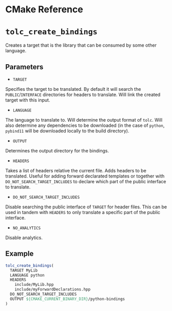 # CMake Reference #

# `tolc_create_bindings` #

Creates a target that is the library that can be consumed by some other language.

## Parameters ##

* `TARGET`

Specifies the target to be translated. By default it will search the `PUBLIC`/`INTERFACE` directories for headers to translate. Will link the created target with this input.


* `LANGUAGE`

The language to translate to. Will determine the output format of `tolc`. Will also determine any dependencies to be downloaded (in the case of `python`, `pybind11` will be downloaded locally to the build directory).


* `OUTPUT`

Determines the output directory for the bindings.

* `HEADERS`

Takes a list of headers relative the current file. Adds headers to be translated. Useful for adding forward declarated templates or together with `DO_NOT_SEARCH_TARGET_INCLUDES` to declare which part of the public interface to translate.

* `DO_NOT_SEARCH_TARGET_INCLUDES`

Disable searching the public interface of `TARGET` for header files. This can be used in tandem with `HEADERS` to only translate a specific part of the public interface.

* `NO_ANALYTICS`

Disable analytics.

## Example ##

```cmake
tolc_create_bindings(
  TARGET MyLib
  LANGUAGE python
  HEADERS
    include/MyLib.hpp
    include/myForwardDeclarations.hpp
  DO_NOT_SEARCH_TARGET_INCLUDES
  OUTPUT ${CMAKE_CURRENT_BINARY_DIR}/python-bindings
)
```

